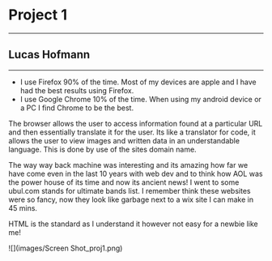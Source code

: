  # Project 1
 _____________________________________
 ## Lucas Hofmann
 _____________________________________
 * I use Firefox 90% of the time.
 Most of my devices are apple and I have had the best results using Firefox.
 * I use Google Chrome 10% of the time.
 When using my android device or a PC I find Chrome to be the best.

 The browser allows the user to access information found at a particular
 URL and then essentially translate it for the user. Its like a
translator for code, it allows the user to view images and written data in an understandable language. This is done by use of the sites domain name.

 The way way back machine was interesting and its amazing how far we have come even in the last 10 years with web dev and to think how AOL was the power house of its time and now its ancient news! I went to some ubul.com stands for ultimate bands list. I remember think these websites were so fancy, now they look like garbage next to a wix site I can make in 45 mins.

 HTML is the standard as I understand it however not easy for a newbie like me!

![](images/Screen Shot_proj1.png) 
